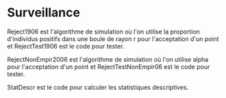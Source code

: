 # Surveillance
Reject1906 est l'algorithme de simulation où l'on utilise la proportion d'individus positifs dans une boule de rayon r pour l'acceptation d'un point et RejectTest1906 est le code pour tester.

RejectNonEmpir2006 est l'algorithme de simulation où l'on utilise alpha pour l'acceptation d'un point et RejectTestNonEmpir06 est le code pour tester.

StatDescr est le code pour calculer les statistiques descriptives.
